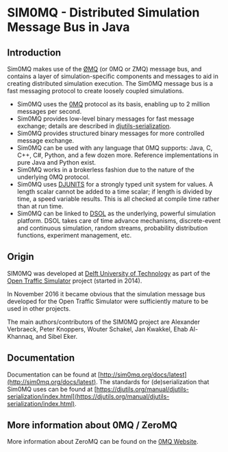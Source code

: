 # SIM0MQ - Distributed Simulation Message Bus in Java

## Introduction

Sim0MQ makes use of the [ØMQ](http://zeromq.org/) (or 0MQ or ZMQ) message bus, and contains a layer of simulation-specific components and messages to aid in creating distributed simulation execution. The Sim0MQ message bus is a fast messaging protocol to create loosely coupled simulations.

* Sim0MQ uses the [0MQ](http://zeromq.org/) protocol as its basis, enabling up to 2 million messages per second.
* Sim0MQ provides low-level binary messages for fast message exchange; details are described in [djutils-serialization](https://djutils.org/manual/djutils-serialization/index.html).
* Sim0MQ provides structured binary messages for more controlled message exchange.
* Sim0MQ can be used with any language that 0MQ supports: Java, C, C++, C#, Python, and a few dozen more. Reference implementations in pure Java and Python exist.
* Sim0MQ works in a brokerless fashion due to the nature of the underlying 0MQ protocol.
* Sim0MQ uses <a href="https://djunits.org/" target="_blank">DJUNITS</a>  for a strongly typed unit system for values. A length scalar cannot be added to a time scalar; if length is divided by time, a speed variable results. This is all checked at compile time rather than at run time.
* Sim0MQ can be linked to <a href="https://simulation.tudelft.nl/dsol" target="_blank">DSOL</a> as the underlying, powerful simulation platform. DSOL takes care of time advance mechanisms, discrete-event and continuous simulation, random streams, probability distribution functions, experiment management, etc.


## Origin

SIM0MQ was developed at [Delft University of Technology](https://www.tudelft.nl/) as part of the [Open Traffic Simulator](https://opentrafficsim.org/) project (started in 2014).

In November 2016 it became obvious that the simulation message bus developed for the Open Traffic Simulator were sufficiently mature to be used in other projects.

The main authors/contributors of the SIM0MQ project are Alexander Verbraeck, Peter Knoppers, Wouter Schakel, Jan Kwakkel, Ehab Al-Khannaq, and Sibel Eker.


## Documentation

Documentation can be found at [http://sim0mq.org/docs/latest](http://sim0mq.org/docs/latest). The standards for (de)serialization that Sim0MQ uses can be found at [https://djutils.org/manual/djutils-serialization/index.html](https://djutils.org/manual/djutils-serialization/index.html).


## More information about 0MQ / ZeroMQ

More information about ZeroMQ can be found on the [0MQ Website](http://zeromq.org/).
